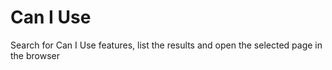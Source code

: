 # Can I Use

Search for Can I Use features, list the results and open the selected page in the browser
